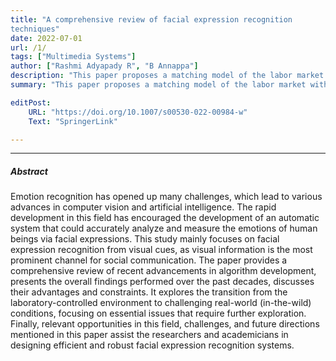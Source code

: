 ```yaml
---
title: "A comprehensive review of facial expression recognition
techniques" 
date: 2022-07-01
url: /1/
tags: ["Multimedia Systems"]
author: ["Rashmi Adyapady R", "B Annappa"]
description: "This paper proposes a matching model of the labor market with job rationing: unemployment does not disappear in the absence of matching frictions." 
summary: "This paper proposes a matching model of the labor market with job rationing: unemployment does not disappear in the absence of matching frictions. In recessions, job rationing drives the rise in unemployment, whereas matching frictions contribute little to unemployment." 

editPost:
    URL: "https://doi.org/10.1007/s00530-022-00984-w"
    Text: "SpringerLink"

---
```


<!-- ---

##### Download

+ [Paper](/1.pdf)
+ [Online appendix](/1a.pdf)
+ [Code and data](https://github.com/pmichaillat/job-rationing) -->

---

##### Abstract

Emotion recognition has opened up many challenges, which lead to various advances in computer vision and artificial intelligence. The rapid development in this field has encouraged the development of an automatic system that could accurately analyze and measure the emotions of human beings via facial expressions. This study mainly focuses on facial expression recognition from visual cues, as visual information is the most prominent channel for social communication. The paper provides a comprehensive review of recent advancements in algorithm development, presents the overall findings performed over the past decades, discusses their advantages and constraints. It explores the transition from the laboratory-controlled environment to challenging real-world (in-the-wild) conditions, focusing on essential issues that require further exploration. Finally, relevant opportunities in this field, challenges, and future directions mentioned in this paper assist the researchers and academicians in designing efficient and robust facial expression recognition systems.


